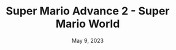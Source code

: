 ---
layout: gba
title: "Super Mario Advance 2 - Super Mario World"
categories:
 - approved
 - gba
 - universal
 - safe
tags:
- mario
date: May 9, 2023
permalink: /games/super-mario-world/play/details
publisher: Nintendo
id: super-mario-world
---